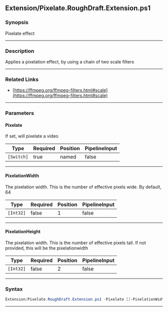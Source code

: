 
Extension/Pixelate.RoughDraft.Extension.ps1
-------------------------------------------
### Synopsis
Pixelate effect

---
### Description

Applies a pixelation effect, by using a chain of two scale filters

---
### Related Links
* [https://ffmpeg.org/ffmpeg-filters.html#scale](https://ffmpeg.org/ffmpeg-filters.html#scale)



---
### Parameters
#### **Pixelate**

If set, will pixelate a video






|Type      |Required|Position|PipelineInput|
|----------|--------|--------|-------------|
|`[Switch]`|true    |named   |false        |



---
#### **PixelationWidth**

The pixelation width.  This is the number of effective pixels wide.  By default, 64






|Type     |Required|Position|PipelineInput|
|---------|--------|--------|-------------|
|`[Int32]`|false   |1       |false        |



---
#### **PixelationHeight**

The pixelation width.  This is the number of effective pixels tall.  If not provided, this will be the pixelationwidth






|Type     |Required|Position|PipelineInput|
|---------|--------|--------|-------------|
|`[Int32]`|false   |2       |false        |



---
### Syntax
```PowerShell
Extension/Pixelate.RoughDraft.Extension.ps1 -Pixelate [[-PixelationWidth] <Int32>] [[-PixelationHeight] <Int32>] [<CommonParameters>]
```
---



